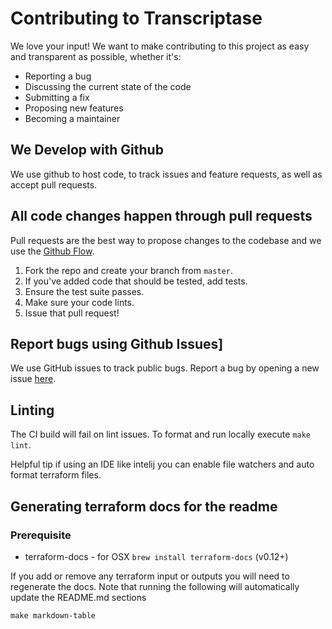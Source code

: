 # Contributing to Transcriptase

We love your input! We want to make contributing to this project as easy and transparent as possible, whether it's:

- Reporting a bug
- Discussing the current state of the code
- Submitting a fix
- Proposing new features
- Becoming a maintainer

## We Develop with Github

We use github to host code, to track issues and feature requests, as well as accept pull requests.

## All code changes happen through pull requests

Pull requests are the best way to propose changes to the codebase and we use the [Github Flow](https://guides.github.com/introduction/flow/index.html).

1. Fork the repo and create your branch from `master`.
1. If you've added code that should be tested, add tests.
1. Ensure the test suite passes.
1. Make sure your code lints.
1. Issue that pull request!

## Report bugs using Github Issues]

We use GitHub issues to track public bugs. Report a bug by opening a new issue [here](https://github.com/jenkins-x/terraform-google-jx/issues).

## Linting

The CI build will fail on lint issues.  To format and run locally execute `make lint`.

Helpful tip if using an IDE like intelij you can enable file watchers and auto format terraform files.

## Generating terraform docs for the readme

### Prerequisite

- terraform-docs - for OSX `brew install terraform-docs` (v0.12+)

If you add or remove any terraform input or outputs you will need to regenerate the docs. Note that running the following will automatically update the README.md sections

```
make markdown-table
```